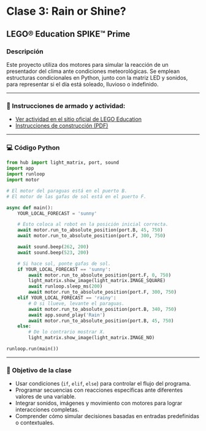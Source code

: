 
# Clase 3: Rain or Shine?

## LEGO® Education SPIKE™ Prime

### Descripción
Este proyecto utiliza dos motores para simular la reacción de un presentador del clima ante condiciones meteorológicas. Se emplean estructuras condicionales en Python, junto con la matriz LED y sonidos, para representar si el día está soleado, lluvioso o indefinido.

---

### 📎 Instrucciones de armado y actividad:

- [Ver actividad en el sitio oficial de LEGO Education](https://education.lego.com/es-es/lessons/prime-life-hacks/rain-or-shine/)
- [Instrucciones de construcción (PDF)](https://assets.education.lego.com/v3/assets/blt293eea581807678a/blt465aba8e468f37ff/5ec908ed59651863385585ba/rain-of-shine-bi-pdf-book1of1.pdf?locale=es-es)

---

### 💻 Código Python

```python
from hub import light_matrix, port, sound
import app
import runloop
import motor

# El motor del paraguas está en el puerto B.
# El motor de las gafas de sol está en el puerto F.

async def main():
    YOUR_LOCAL_FORECAST = 'sunny'

    # Esto coloca al robot en la posición inicial correcta.
    await motor.run_to_absolute_position(port.B, 45, 750)
    await motor.run_to_absolute_position(port.F, 300, 750)

    await sound.beep(262, 200)
    await sound.beep(523, 200)

    # Si hace sol, ponte gafas de sol.
    if YOUR_LOCAL_FORECAST == 'sunny':
        await motor.run_to_absolute_position(port.F, 0, 750)
        light_matrix.show_image(light_matrix.IMAGE_SQUARE)
        await runloop.sleep_ms(200)
        await motor.run_to_absolute_position(port.F, 300, 750)
    elif YOUR_LOCAL_FORECAST == 'rainy':
        # O si llueve, levante el paraguas.
        await motor.run_to_absolute_position(port.B, 340, 750)
        await app.sound_play('Rain')
        await motor.run_to_absolute_position(port.B, 45, 750)
    else:
        # De lo contrario mostrar X.
        light_matrix.show_image(light_matrix.IMAGE_NO)

runloop.run(main())
```

---

### 🧠 Objetivo de la clase

- Usar condiciones (`if`, `elif`, `else`) para controlar el flujo del programa.
- Programar secuencias con reacciones específicas ante diferentes valores de una variable.
- Integrar sonidos, imágenes y movimiento con motores para lograr interacciones completas.
- Comprender cómo simular decisiones basadas en entradas predefinidas o contextuales.

